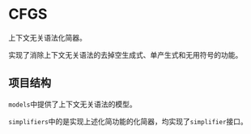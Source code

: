 # CFGS

上下文无关语法化简器。

实现了消除上下文无关语法的去掉空生成式、单产生式和无用符号的功能。

## 项目结构

`models`中提供了上下文无关语法的模型。

`simplifiers`中的是实现上述化简功能的化简器，均实现了`simplifier`接口。


